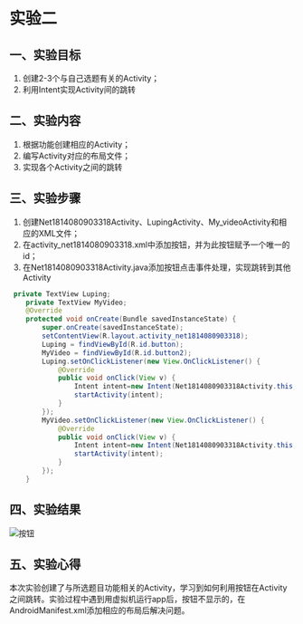 # 实验二
## 一、实验目标
1. 创建2-3个与自己选题有关的Activity；
2. 利用Intent实现Activity间的跳转

## 二、实验内容
1. 根据功能创建相应的Activity；
2. 编写Activity对应的布局文件；
3. 实现各个Activity之间的跳转

## 三、实验步骤
1. 创建Net1814080903318Activity、LupingActivity、My_videoActivity和相应的XML文件；
2. 在activity_net1814080903318.xml中添加按钮，并为此按钮赋予一个唯一的id；
3. 在Net1814080903318Activity.java添加按钮点击事件处理，实现跳转到其他Activity
```java
 private TextView Luping;
    private TextView MyVideo;
    @Override
    protected void onCreate(Bundle savedInstanceState) {
        super.onCreate(savedInstanceState);
        setContentView(R.layout.activity_net1814080903318);
        Luping = findViewById(R.id.button);
        MyVideo = findViewById(R.id.button2);
        Luping.setOnClickListener(new View.OnClickListener() {
            @Override
            public void onClick(View v) {
                Intent intent=new Intent(Net1814080903318Activity.this,LupingActivity.class);
                startActivity(intent);
            }
        });
        MyVideo.setOnClickListener(new View.OnClickListener() {
            @Override
            public void onClick(View v) {
                Intent intent=new Intent(Net1814080903318Activity.this,MyVideoActivity.class);
                startActivity(intent);
            }
        });
    }
```

## 四、实验结果
![按钮](https://raw.githubusercontent.com/xiaocheng123785/android-labs-2020/master/students/net1814080903318/2.jpg)

## 五、实验心得
本次实验创建了与所选题目功能相关的Activity，学习到如何利用按钮在Activity之间跳转。实验过程中遇到用虚拟机运行app后，按钮不显示的，在AndroidManifest.xml添加相应的布局后解决问题。
